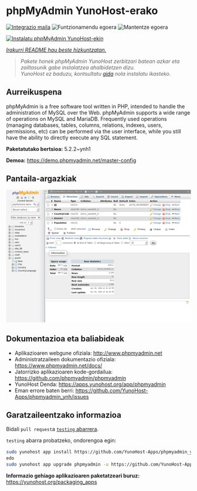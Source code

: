 <!--
Ohart ongi: README hau automatikoki sortu da <https://github.com/YunoHost/apps/tree/master/tools/readme_generator>ri esker
EZ editatu eskuz.
-->

# phpMyAdmin YunoHost-erako

[![Integrazio maila](https://apps.yunohost.org/badge/integration/phpmyadmin)](https://ci-apps.yunohost.org/ci/apps/phpmyadmin/)
![Funtzionamendu egoera](https://apps.yunohost.org/badge/state/phpmyadmin)
![Mantentze egoera](https://apps.yunohost.org/badge/maintained/phpmyadmin)

[![Instalatu phpMyAdmin YunoHost-ekin](https://install-app.yunohost.org/install-with-yunohost.svg)](https://install-app.yunohost.org/?app=phpmyadmin)

*[Irakurri README hau beste hizkuntzatan.](./ALL_README.md)*

> *Pakete honek phpMyAdmin YunoHost zerbitzari batean azkar eta zailtasunik gabe instalatzea ahalbidetzen dizu.*  
> *YunoHost ez baduzu, kontsultatu [gida](https://yunohost.org/install) nola instalatu ikasteko.*

## Aurreikuspena

phpMyAdmin is a free software tool written in PHP, intended to handle the administration of MySQL over the Web. phpMyAdmin supports a wide range of operations on MySQL and MariaDB. Frequently used operations (managing databases, tables, columns, relations, indexes, users, permissions, etc) can be performed via the user interface, while you still have the ability to directly execute any SQL statement.

**Paketatutako bertsioa:** 5.2.2~ynh1

**Demoa:** <https://demo.phpmyadmin.net/master-config>

## Pantaila-argazkiak

![phpMyAdmin(r)en pantaila-argazkia](./doc/screenshots/68747470733a2f2f7777772e7068706d7961646d696e2e6e65742f7374617469632f696d616765732f73637265656e73686f74732f7374727563747572652e706e67.png)

## Dokumentazioa eta baliabideak

- Aplikazioaren webgune ofiziala: <http://www.phpmyadmin.net>
- Administratzaileen dokumentazio ofiziala: <https://www.phpmyadmin.net/docs/>
- Jatorrizko aplikazioaren kode-gordailua: <https://github.com/phpmyadmin/phpmyadmin>
- YunoHost Denda: <https://apps.yunohost.org/app/phpmyadmin>
- Eman errore baten berri: <https://github.com/YunoHost-Apps/phpmyadmin_ynh/issues>

## Garatzaileentzako informazioa

Bidali `pull request`a [`testing` abarrera](https://github.com/YunoHost-Apps/phpmyadmin_ynh/tree/testing).

`testing` abarra probatzeko, ondorengoa egin:

```bash
sudo yunohost app install https://github.com/YunoHost-Apps/phpmyadmin_ynh/tree/testing --debug
edo
sudo yunohost app upgrade phpmyadmin -u https://github.com/YunoHost-Apps/phpmyadmin_ynh/tree/testing --debug
```

**Informazio gehiago aplikazioaren paketatzeari buruz:** <https://yunohost.org/packaging_apps>
